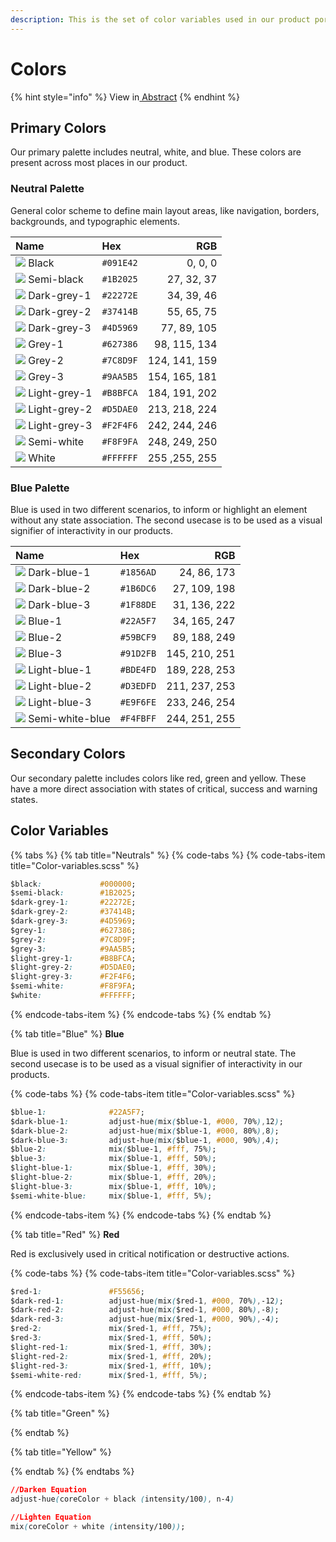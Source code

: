 ```yaml
---
description: This is the set of color variables used in our product portfolio.
---
```


# Colors

{% hint style="info" %}
 View in[ Abstract](https://share.goabstract.com/356c86b5-84b3-48b7-8291-b898d23252f2)
{% endhint %}

## Primary Colors

Our primary palette includes neutral, white, and blue. These colors are present across most places in our product.



### Neutral Palette

General color scheme to define main layout areas, like navigation, borders, backgrounds, and  typographic elements.

| Name | Hex | RGB |
| :--- | :--- | ---: |
| ![](../.gitbook/assets/black.svg) Black | `#091E42` | 0, 0, 0 |
| ![](../.gitbook/assets/semi-black.svg) Semi-black | `#1B2025` | 27, 32, 37 |
| ![](../.gitbook/assets/dark-grey-1.svg) Dark-grey-1 | `#22272E` | 34, 39, 46 |
| ![](../.gitbook/assets/dark-grey-2.svg) Dark-grey-2 | `#37414B` | 55, 65, 75 |
| ![](../.gitbook/assets/dark-grey-3.svg) Dark-grey-3 | `#4D5969` | 77, 89, 105 |
| ![](../.gitbook/assets/grey-1.svg) Grey-1 | `#627386` | 98, 115, 134 |
| ![](../.gitbook/assets/grey-2.svg) Grey-2 | `#7C8D9F` | 124, 141, 159 |
| ![](../.gitbook/assets/grey-3.svg) Grey-3 | `#9AA5B5` | 154, 165, 181 |
| ![](../.gitbook/assets/light-grey-1.svg) Light-grey-1 | `#B8BFCA` | 184, 191, 202 |
| ![](../.gitbook/assets/light-grey-2.svg) Light-grey-2 | `#D5DAE0` | 213, 218, 224 |
| ![](../.gitbook/assets/light-grey-3.svg) Light-grey-3 | `#F2F4F6` | 242, 244, 246 |
| ![](../.gitbook/assets/semi-white.svg) Semi-white     | `#F8F9FA` | 248, 249, 250 |
| ![](../.gitbook/assets/white.svg) White | `#FFFFFF` | 255 ,255, 255 |

### 

### Blue Palette

Blue is used in two different scenarios, to inform or highlight an element without any state association. The second usecase is to be used as a visual signifier of interactivity in our products.

| Name | Hex | RGB |
| :--- | :--- | ---: |
| ![](../.gitbook/assets/dark-blue-1.svg) Dark-blue-1 | `#1856AD` | 24, 86, 173 |
| ![](../.gitbook/assets/dark-blue-2.svg) Dark-blue-2 | `#1B6DC6` | 27, 109, 198 |
| ![](../.gitbook/assets/dark-blue-3.svg) Dark-blue-3 | `#1F88DE` | 31, 136, 222 |
| ![](../.gitbook/assets/blue-1.svg) Blue-1 | `#22A5F7` | 34, 165, 247 |
| ![](../.gitbook/assets/blue-2.svg) Blue-2 | `#59BCF9` | 89, 188, 249 |
| ![](../.gitbook/assets/blue-3.svg) Blue-3 | `#91D2FB` | 145, 210, 251 |
| ![](../.gitbook/assets/light-blue-1.svg) Light-blue-1 | `#BDE4FD` | 189, 228, 253 |
| ![](../.gitbook/assets/light-blue-2.svg) Light-blue-2 | `#D3EDFD` | 211, 237, 253 |
| ![](../.gitbook/assets/light-blue-3.svg) Light-blue-3 | `#E9F6FE` | 233, 246, 254 |
| ![](../.gitbook/assets/semi-white-blue.svg) Semi-white-blue | `#F4FBFF` | 244, 251, 255 |

## Secondary Colors

Our secondary palette includes colors like red, green and yellow. These have a more direct association with states of critical, success and warning states. 

## Color Variables

{% tabs %}
{% tab title="Neutrals" %}
{% code-tabs %}
{% code-tabs-item title="Color-variables.scss" %}
```css
$black:             #000000;
$semi-black:        #1B2025;
$dark-grey-1:       #22272E;
$dark-grey-2:       #37414B;
$dark-grey-3:       #4D5969;
$grey-1:            #627386;
$grey-2:            #7C8D9F;
$grey-3:            #9AA5B5;
$light-grey-1:      #B8BFCA;
$light-grey-2:      #D5DAE0;
$light-grey-3:      #F2F4F6;
$semi-white:        #F8F9FA;
$white:             #FFFFFF;
```
{% endcode-tabs-item %}
{% endcode-tabs %}
{% endtab %}

{% tab title="Blue" %}
**Blue**

Blue is used in two different scenarios, to inform or neutral state. The second usecase is to be used as a visual signifier of interactivity in our products.

{% code-tabs %}
{% code-tabs-item title="Color-variables.scss" %}
```css
$blue-1:              #22A5F7;
$dark-blue-1:         adjust-hue(mix($blue-1, #000, 70%),12);
$dark-blue-2:         adjust-hue(mix($blue-1, #000, 80%),8);
$dark-blue-3:         adjust-hue(mix($blue-1, #000, 90%),4);
$blue-2:              mix($blue-1, #fff, 75%);
$blue-3:              mix($blue-1, #fff, 50%);
$light-blue-1:        mix($blue-1, #fff, 30%);
$light-blue-2:        mix($blue-1, #fff, 20%);
$light-blue-3:        mix($blue-1, #fff, 10%);
$semi-white-blue:     mix($blue-1, #fff, 5%);
```
{% endcode-tabs-item %}
{% endcode-tabs %}
{% endtab %}

{% tab title="Red" %}
**Red**

Red is exclusively used in critical notification or destructive actions.

{% code-tabs %}
{% code-tabs-item title="Color-variables.scss" %}
```css
$red-1:               #F55656;
$dark-red-1:          adjust-hue(mix($red-1, #000, 70%),-12);
$dark-red-2:          adjust-hue(mix($red-1, #000, 80%),-8);
$dark-red-3:          adjust-hue(mix($red-1, #000, 90%),-4);
$red-2:               mix($red-1, #fff, 75%);
$red-3:               mix($red-1, #fff, 50%);
$light-red-1:         mix($red-1, #fff, 30%);
$light-red-2:         mix($red-1, #fff, 20%);
$light-red-3:         mix($red-1, #fff, 10%);
$semi-white-red:      mix($red-1, #fff, 5%);
```
{% endcode-tabs-item %}
{% endcode-tabs %}
{% endtab %}

{% tab title="Green" %}

{% endtab %}

{% tab title="Yellow" %}

{% endtab %}
{% endtabs %}

```css
//Darken Equation
adjust-hue(coreColor + black (intensity/100), n-4)

//Lighten Equation
mix(coreColor + white (intensity/100));
```



